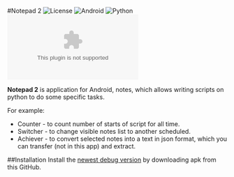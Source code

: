 #Notepad 2
![License](https://img.shields.io/github/license/Matvey24/Notepad_2)
![Android](https://img.shields.io/badge/android-5.0%2B-blue)
![Python](https://img.shields.io/badge/python-3.8-blue)
![APK size](https://img.shields.io/github/size/Matvey24/Notepad_2/app/build/outputs/apk/debug/app-debug.apk?label=APK-debug)

**Notepad 2** is application for Android, notes, which allows writing scripts on python to do some specific tasks.

For example:
* Counter - to count number of starts of script for all time.
* Switcher - to change visible notes list to another scheduled.
* Achiever - to convert selected notes into a text in json format,
  which you can transfer (not in this app) and extract.

##Installation
Install the [newest debug version](https://github.com/Matvey24/Notepad_2/raw/master/app/build/outputs/apk/debug/app-debug.apk) by downloading apk from this GitHub.

